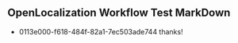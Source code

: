 ## OpenLocalization Workflow Test MarkDown
* 0113e000-f618-484f-82a1-7ec503ade744 thanks!

<!--HONumber=Sep16_HO1-->


